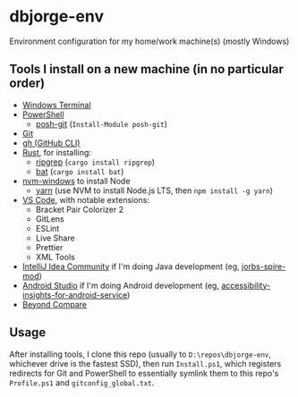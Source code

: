 # dbjorge-env

Environment configuration for my home/work machine(s) (mostly Windows)

## Tools I install on a new machine (in no particular order)

- [Windows Terminal](https://www.microsoft.com/en-us/p/windows-terminal/9n0dx20hk701)
- [PowerShell](https://github.com/powershell/powershell)
  - [posh-git](https://github.com/dahlbyk/posh-git) (`Install-Module posh-git`)
- [Git](https://git-scm.com/download/win)
- [gh (GitHub CLI)](https://github.com/cli/cli)
- [Rust](https://www.rust-lang.org/learn/get-started), for installing:
  - [ripgrep](https://github.com/BurntSushi/ripgrep) (`cargo install ripgrep`)
  - [bat](https://github.com/sharkdp/bat) (`cargo install bat`)
- [nvm-windows](https://github.com/coreybutler/nvm-windows) to install Node
  - [yarn](https://yarnpkg.com/) (use NVM to install Node.js LTS, then `npm install -g yarn`)
- [VS Code](https://code.visualstudio.com/docs/setup/windows), with notable extensions:
  - Bracket Pair Colorizer 2
  - GitLens
  - ESLint
  - Live Share
  - Prettier
  - XML Tools
- [IntelliJ Idea Community](https://www.jetbrains.com/idea/download/) if I'm doing Java development (eg, [jorbs-spire-mod](https://github.com/dbjorge/jorbs-spire-mod))
- [Android Studio](https://developer.android.com/studio) if I'm doing Android development (eg, [accessibility-insights-for-android-service](https://github.com/microsoft/accessibility-insights-for-android-service))
- [Beyond Compare](http://www.scootersoftware.com/download.php)

## Usage

After installing tools, I clone this repo (usually to `D:\repos\dbjorge-env`, whichever drive is the fastest SSD), then run `Install.ps1`, which registers redirects for Git and PowerShell to essentially symlink them to this repo's `Profile.ps1` and `gitconfig_global.txt`.
